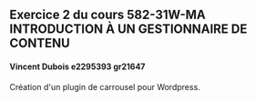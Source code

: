 ## Exercice 2 du cours 582-31W-MA INTRODUCTION À UN GESTIONNAIRE DE CONTENU
#### Vincent Dubois e2295393 gr21647
Création d'un plugin de carrousel pour Wordpress.

